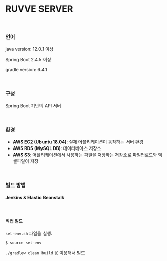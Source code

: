 # RUVVE SERVER

<br />

### 언어
java version: 12.0.1 이상

Spring Boot 2.4.5 이상

gradle version: 6.4.1


<br />

### 구성
Spring Boot 기반의 API 서버

<br />

### 환경
- **AWS EC2 (Ubuntu 18.04)**: 실제 어플리케이션이 동작하는 서버 환경
- **AWS RDS (MySQL DB)**: 데이터베이스 저장소
- **AWS S3**: 어플리케이션에서 사용하는 파일을 저장하는 저장소로 파일업로드와 엑셀파일이 저장

<br />

### 빌드 방법
#### Jenkins & Elastic Beanstalk

<br />

#### 직접 빌드

`set-env.sh` 파일을 실행.

`$ source set-env` 



`./gradlew clean build` 응 이용해서 빌드



